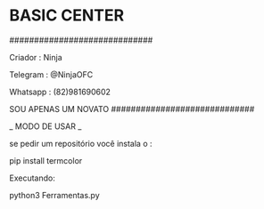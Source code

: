 # BASIC CENTER
#############################

 Criador : Ninja
  
 Telegram : @NinjaOFC

 Whatsapp : (82)981690602

 SOU APENAS UM NOVATO
#############################

_ MODO DE USAR _

se pedir um repositório você instala o :

pip install termcolor

Executando:

python3 Ferramentas.py

